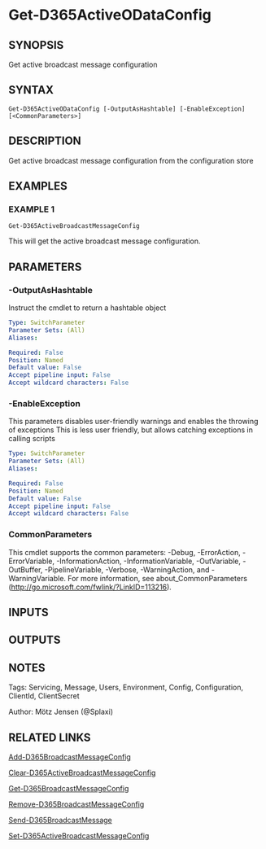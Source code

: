 ﻿---
external help file: d365fo.integrations-help.xml
Module Name: d365fo.integrations
online version:
schema: 2.0.0
---

# Get-D365ActiveODataConfig

## SYNOPSIS
Get active broadcast message configuration

## SYNTAX

```
Get-D365ActiveODataConfig [-OutputAsHashtable] [-EnableException] [<CommonParameters>]
```

## DESCRIPTION
Get active broadcast message configuration from the configuration store

## EXAMPLES

### EXAMPLE 1
```
Get-D365ActiveBroadcastMessageConfig
```

This will get the active broadcast message configuration.

## PARAMETERS

### -OutputAsHashtable
Instruct the cmdlet to return a hashtable object

```yaml
Type: SwitchParameter
Parameter Sets: (All)
Aliases:

Required: False
Position: Named
Default value: False
Accept pipeline input: False
Accept wildcard characters: False
```

### -EnableException
This parameters disables user-friendly warnings and enables the throwing of exceptions
This is less user friendly, but allows catching exceptions in calling scripts

```yaml
Type: SwitchParameter
Parameter Sets: (All)
Aliases:

Required: False
Position: Named
Default value: False
Accept pipeline input: False
Accept wildcard characters: False
```

### CommonParameters
This cmdlet supports the common parameters: -Debug, -ErrorAction, -ErrorVariable, -InformationAction, -InformationVariable, -OutVariable, -OutBuffer, -PipelineVariable, -Verbose, -WarningAction, and -WarningVariable.
For more information, see about_CommonParameters (http://go.microsoft.com/fwlink/?LinkID=113216).

## INPUTS

## OUTPUTS

## NOTES
Tags: Servicing, Message, Users, Environment, Config, Configuration, ClientId, ClientSecret

Author: Mötz Jensen (@Splaxi)

## RELATED LINKS

[Add-D365BroadcastMessageConfig]()

[Clear-D365ActiveBroadcastMessageConfig]()

[Get-D365BroadcastMessageConfig]()

[Remove-D365BroadcastMessageConfig]()

[Send-D365BroadcastMessage]()

[Set-D365ActiveBroadcastMessageConfig]()

